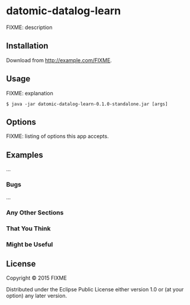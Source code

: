 # datomic-datalog-learn

FIXME: description

## Installation

Download from http://example.com/FIXME.

## Usage

FIXME: explanation

    $ java -jar datomic-datalog-learn-0.1.0-standalone.jar [args]

## Options

FIXME: listing of options this app accepts.

## Examples

...

### Bugs

...

### Any Other Sections
### That You Think
### Might be Useful

## License

Copyright © 2015 FIXME

Distributed under the Eclipse Public License either version 1.0 or (at
your option) any later version.
